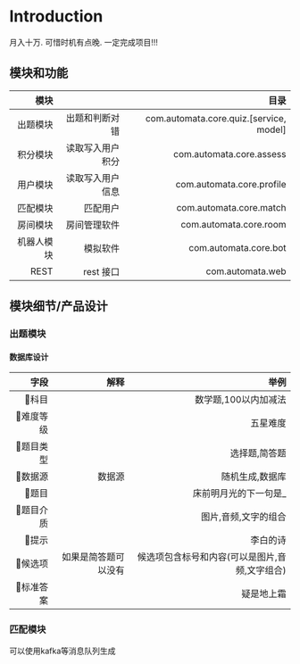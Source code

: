 # Introduction
月入十万. 可惜时机有点晚. 一定完成项目!!!

## 模块和功能
|模块||目录|
|--:|--:|--:|
|出题模块|出题和判断对错|com.automata.core.quiz.[service, model]
|积分模块|读取写入用户积分|com.automata.core.assess
|用户模块|读取写入用户信息|com.automata.core.profile
|匹配模块|匹配用户|com.automata.core.match
|房间模块|房间管理软件|com.automata.core.room
|机器人模块|模拟软件|com.automata.core.bot
|REST|rest 接口|com.automata.web

## 模块细节/产品设计

### 出题模块

#### 数据库设计

|字段|解释|举例|
|--:|--:|--:|
|科目||数学题,100以内加减法
|难度等级||五星难度
|题目类型||选择题,简答题
|数据源|数据源|随机生成,数据库
|题目||床前明月光的下一句是_
|题目介质||图片,音频,文字的组合
|提示||李白的诗
|候选项|如果是简答题可以没有|候选项包含标号和内容(可以是图片,音频,文字组合)
|标准答案||疑是地上霜

### 匹配模块
可以使用kafka等消息队列生成

